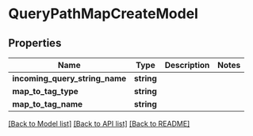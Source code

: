 # QueryPathMapCreateModel

## Properties
Name | Type | Description | Notes
------------ | ------------- | ------------- | -------------
**incoming_query_string_name** | **string** |  | 
**map_to_tag_type** | **string** |  | 
**map_to_tag_name** | **string** |  | 

[[Back to Model list]](../README.md#documentation-for-models) [[Back to API list]](../README.md#documentation-for-api-endpoints) [[Back to README]](../README.md)


